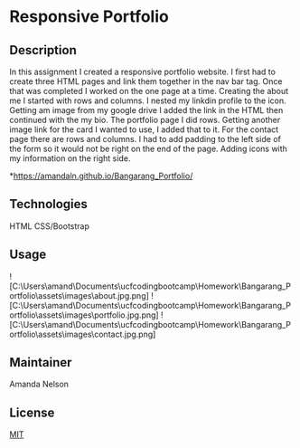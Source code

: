 # Responsive Portfolio
## Description
In this assignment I created a responsive portfolio website. I first had to create three HTML pages and link them together in the nav bar tag. Once that was completed I worked on the one page at a time. Creating the about me I started with rows and columns. I nested my linkdin profile to the icon. Getting am image from my google drive I added the link in the HTML then continued with the my bio. The portfolio page I did rows. Getting another image link for the card I wanted to use, I added that to it. For the contact page there are rows and columns. I had to add padding to the left side of the form so it would not be right on the end of the page. Adding icons with my information on the right side. 

*https://amandaln.github.io/Bangarang_Portfolio/

## Technologies
HTML
CSS/Bootstrap

## Usage
![C:\Users\amand\Documents\ucfcodingbootcamp\Homework\Bangarang_Portfolio\assets\images\about.jpg.png]
![C:\Users\amand\Documents\ucfcodingbootcamp\Homework\Bangarang_Portfolio\assets\images\portfolio.jpg.png]
![C:\Users\amand\Documents\ucfcodingbootcamp\Homework\Bangarang_Portfolio\assets\images\contact.jpg.png]


## Maintainer
Amanda Nelson

## License
[MIT](https://choosealicense.com/licenses/mit/)
